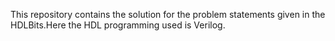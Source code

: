 This repository contains the solution for the problem statements given in the HDLBits.Here the HDL programming used is Verilog.
